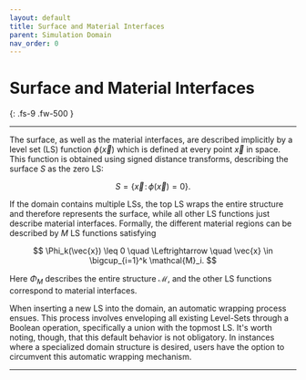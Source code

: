 ```yaml
---
layout: default
title: Surface and Material Interfaces
parent: Simulation Domain
nav_order: 0
---
```

<script>
MathJax = {
  tex: {
    inlineMath: [['$', '$'], ['\\(', '\\)']]
  }
};
</script>
<script id="MathJax-script" async
  src="https://cdn.jsdelivr.net/npm/mathjax@3/es5/tex-chtml.js">
</script>


# Surface and Material Interfaces
{: .fs-9 .fw-500 }

---

The surface, as well as the material interfaces, are described implicitly by a level set (LS) function $\phi(\vec{x})$ which is defined at every point $\vec{x}$ in space. 
This function is obtained using signed distance transforms, describing the surface $S$ as the zero LS:

$$ 
S = \{\vec{x}\!: \, \phi(\vec{x}) = 0 \}. 
$$

If the domain contains multiple LSs, the top LS wraps the entire structure and therefore represents the surface, while all other LS functions just describe material interfaces. Formally, the different material regions can be described by ${M}$ LS functions satisfying

$$ 
\Phi_k(\vec{x}) \leq 0 \quad \Leftrightarrow \quad \vec{x} \in \bigcup_{i=1}^k \mathcal{M}_i.
$$

Here $\Phi_M$ describes the entire structure $\mathcal{M}$, and the other LS functions correspond to material interfaces. 

When inserting a new LS into the domain, an automatic wrapping process ensues. This process involves enveloping all existing Level-Sets through a Boolean operation, specifically a union with the topmost LS. It's worth noting, though, that this default behavior is not obligatory. In instances where a specialized domain structure is desired, users have the option to circumvent this automatic wrapping mechanism. 

---
